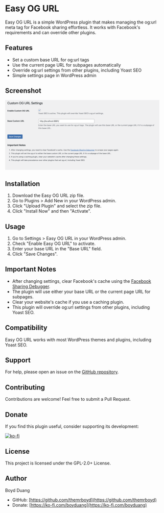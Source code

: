 # Easy OG URL

Easy OG URL is a simple WordPress plugin that makes managing the og:url meta tag for Facebook sharing effortless. It works with Facebook's requirements and can override other plugins.

## Features

- Set a custom base URL for og:url tags
- Use the current page URL for subpages automatically
- Override og:url settings from other plugins, including Yoast SEO
- Simple settings page in WordPress admin

## Screenshot

![Easy OG URL Settings](assets/easy-og-url-settings.png)

## Installation

1. Download the Easy OG URL zip file.
2. Go to Plugins > Add New in your WordPress admin.
3. Click "Upload Plugin" and select the zip file.
4. Click "Install Now" and then "Activate".

## Usage

1. Go to Settings > Easy OG URL in your WordPress admin.
2. Check "Enable Easy OG URL" to activate.
3. Enter your base URL in the "Base URL" field.
4. Click "Save Changes".

## Important Notes

- After changing settings, clear Facebook's cache using the [Facebook Sharing Debugger](https://developers.facebook.com/tools/debug/).
- The plugin will use either your base URL or the current page URL for subpages.
- Clear your website's cache if you use a caching plugin.
- This plugin will override og:url settings from other plugins, including Yoast SEO.

## Compatibility

Easy OG URL works with most WordPress themes and plugins, including Yoast SEO.

## Support

For help, please open an issue on the [GitHub repository](https://github.com/themrboyd/easy-og-url).

## Contributing

Contributions are welcome! Feel free to submit a Pull Request.

## Donate

If you find this plugin useful, consider supporting its development:

[![ko-fi](https://ko-fi.com/img/githubbutton_sm.svg)](https://ko-fi.com/boyduang)

## License

This project is licensed under the GPL-2.0+ License.

## Author

Boyd Duang
- GitHub: [https://github.com/themrboyd](https://github.com/themrboyd)
- Donate: [https://ko-fi.com/boyduang](https://ko-fi.com/boyduang)

